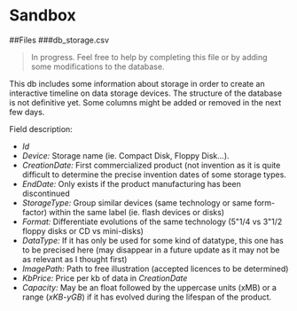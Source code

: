 Sandbox
=======
##Files
###db_storage.csv

> In progress. Feel free to help by completing this file or by adding some modifications to the database.

This db includes some information about storage in order to create an interactive timeline on data storage devices. The structure of the database is not definitive yet. Some columns might be added or removed in the next few days.

Field description:
* *Id*
* *Device:* Storage name (ie. Compact Disk, Floppy Disk...).
* *CreationDate:* First commercialized product (not invention as it is quite difficult to determine the precise invention dates of some storage types.
* *EndDate:* Only exists if the product manufacturing has been discontinued
* *StorageType:* Group similar devices (same technology or same form-factor) within the same label (ie. flash devices or disks)
* *Format:* Differentiate evolutions of the same technology (5"1/4 vs 3"1/2 floppy disks or CD vs mini-disks)
* *DataType:*	If it has only be used for some kind of datatype, this one has to be precised here (may disappear in a future update as it may not be as relevant as I thought first)
* *ImagePath:* Path to free illustration (accepted licences to be determined)
* *KbPrice:* Price per kb of data in *CreationDate*
* *Capacity:* May be an float followed by the uppercase units (xMB) or a range (*xKB-yGB*) if it has evolved during the lifespan of the product. 
